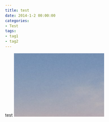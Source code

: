 ```yaml
---
title: test
date: 2014-1-2 00:00:00
categories:
- Test
tags:
- tag1
- tag2
---
```


test
![image-20240322171812930](1.assets/image-20240322171812930.png)